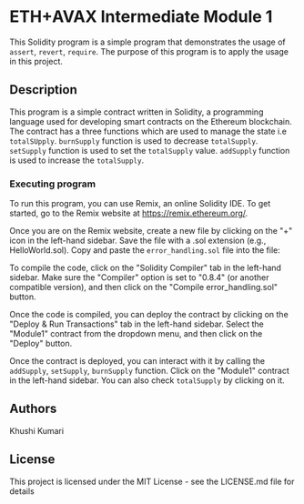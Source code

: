 # ETH+AVAX Intermediate Module 1

This Solidity program is a simple program that demonstrates the usage of `assert`, `revert`, `require`. The purpose of this program is to apply the usage in this project.

## Description

This program is a simple contract written in Solidity, a programming language used for developing smart contracts on the Ethereum blockchain. The contract has a three functions which are used to manage the state i.e `totalSUpply`. `burnSupply` function is used to decrease `totalSupply`. `setSupply` function is used to set the `totalSupply` value. `addSupply` function is used to increase the `totalSupply`.

### Executing program

To run this program, you can use Remix, an online Solidity IDE. To get started, go to the Remix website at https://remix.ethereum.org/.

Once you are on the Remix website, create a new file by clicking on the "+" icon in the left-hand sidebar. Save the file with a .sol extension (e.g., HelloWorld.sol). Copy and paste the `error_handling.sol` file into the file:


To compile the code, click on the "Solidity Compiler" tab in the left-hand sidebar. Make sure the "Compiler" option is set to "0.8.4" (or another compatible version), and then click on the "Compile error_handling.sol" button.

Once the code is compiled, you can deploy the contract by clicking on the "Deploy & Run Transactions" tab in the left-hand sidebar. Select the "Module1" contract from the dropdown menu, and then click on the "Deploy" button.

Once the contract is deployed, you can interact with it by calling the `addSupply`, `setSupply`, `burnSupply` function. Click on the "Module1" contract in the left-hand sidebar. You can also check `totalSupply` by clicking on it.

## Authors

Khushi Kumari


## License

This project is licensed under the MIT License - see the LICENSE.md file for details
